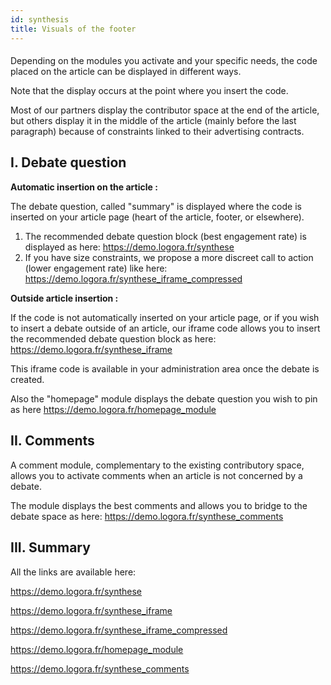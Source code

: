 ```yaml
---
id: synthesis
title: Visuals of the footer
---
```


#### 

Depending on the modules you activate and your specific needs, the code placed on the article can be displayed in different ways. 

Note that the display occurs at the point where you insert the code. 

Most of our partners display the contributor space at the end of the article, but others display it in the middle of the article (mainly before the last paragraph) because of constraints linked to their advertising contracts.

## I. Debate question

**Automatic insertion on the article :**

The debate question, called "summary" is displayed where the code is inserted on your article page (heart of the article, footer, or elsewhere).

1) The recommended debate question block (best engagement rate) is displayed as here: https://demo.logora.fr/synthese
2) If you have size constraints, we propose a more discreet call to action (lower engagement rate) like here: https://demo.logora.fr/synthese_iframe_compressed

**Outside article insertion :**

If the code is not automatically inserted on your article page, or if you wish to insert a debate outside of an article, our iframe code allows you to insert the recommended debate question block as here: https://demo.logora.fr/synthese_iframe

This iframe code is available in your administration area once the debate is created. 

Also the "homepage" module displays the debate question you wish to pin as here https://demo.logora.fr/homepage_module

## II. Comments

A comment module, complementary to the existing contributory space, allows you to activate comments when an article is not concerned by a debate.

The module displays the best comments and allows you to bridge to the debate space as here: https://demo.logora.fr/synthese_comments

## III. Summary

All the links are available here: 

 https://demo.logora.fr/synthese

 https://demo.logora.fr/synthese_iframe

 https://demo.logora.fr/synthese_iframe_compressed

 https://demo.logora.fr/homepage_module

 https://demo.logora.fr/synthese_comments
